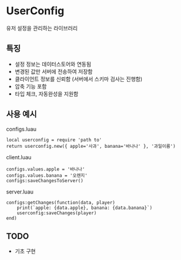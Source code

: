 # UserConfig
유저 설정을 관리하는 라이브러리

## 특징
- 설정 정보는 데이터스토어와 연동됨
- 변경된 값만 서버에 전송하여 저장함
- 클라이언트 정보를 신뢰함 (서버에서 스키마 검사는 진행함)
- 압축 기능 포함
- 타입 체크, 자동완성을 지원함

## 사용 예시
configs.luau
```luau
local userconfig = require 'path to'
return userconfig.new({ apple='사과', banana='바나나' }, '과일이름')
```

client.luau
```luau
configs.values.apple = '바나나'
configs.values.banana = '오렌지'
configs:saveChangesToServer()
```

server.luau
```luau
configs:getChanges(function(data, player)
	print(`apple: {data.apple}, banana: {data.banana}`)
	userconfig:saveChanges(player)
end)
```

## TODO
- 기초 구현

